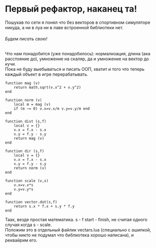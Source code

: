 # Первый рефактор, наканец та!

Пошукав по сети я понял что без векторов в спортивном симуляторе никуда, а ни в луа ни в лаве встроенной библиотеки нет.  

###### Будем писать свою!

Что нам понадобится (уже понадобилось): нормализация, длина (ака расстояние до), умножение на скаляр, да и умножение на вектор до кучи.  
Пока не буду выебываться и писать ООП, хватит и  того что теперь каждый объект в игре перерабатывать.
```
function mag (v)
	return math.sqrt(v.x^2 + v.y^2)
end

function norm (v)
	local m = mag (v)
	if (m ~= 0) v.x=v.x/m v.y=v.y/m end 
end

function dist (s,f)
	local v = {}
	v.x = f.x - s.x
	v.y = f.y - s.y
	return mag (v)
end

function dir (s,f)
	local v = {}
	v.x = f.x - s.x
	v.y = f.y - s.y
	return norm (v)
end

function scale (v,s)
	v.x=v.x*s
	v.y=v.y*s
end

function vector.dot(s,f)
    return s.x * f.x + s.y * f.y
end
```
Таак, везде простая математика. s - f start - finish, не считая одного случая когда s - scale.  
Положим это в отдельный файлик vectars.lua (cпециально с ашипкой, чтобы никто не подумал что библиотека хорошо написана), и реквайрим его.
